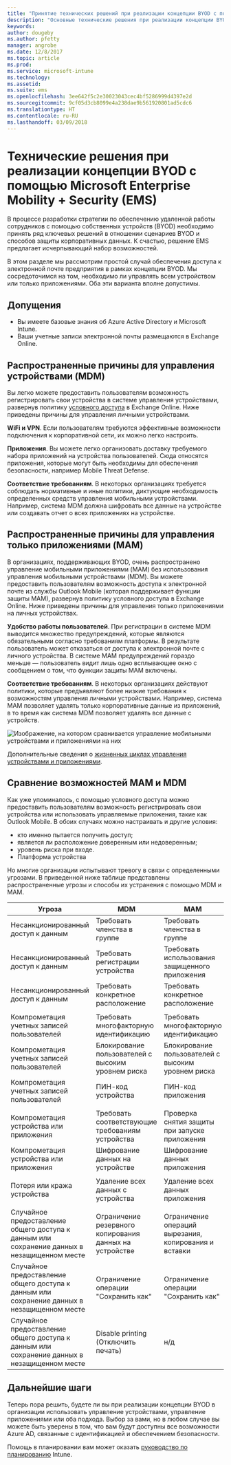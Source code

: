 ```yaml
---
title: "Принятие технических решений при реализации концепции BYOD с помощью Enterprise Mobility + Security"
description: "Основные технические решения при реализации концепции BYOD и организации защиты корпоративных данных с помощью решения Microsoft Enterprise Mobility + Security."
keywords: 
author: dougeby
ms.author: pfetty
manager: angrobe
ms.date: 12/8/2017
ms.topic: article
ms.prod: 
ms.service: microsoft-intune
ms.technology: 
ms.assetid: 
ms.suite: ems
ms.openlocfilehash: 3ee642f5c2e30023043cec4bf5286999d4397e2d
ms.sourcegitcommit: 9cf05d3cb8099e4a238dae9b561920801ad5cdc6
ms.translationtype: HT
ms.contentlocale: ru-RU
ms.lasthandoff: 03/09/2018
---
```

# <a name="technology-decisions-for-enabling-byod-with-microsoft-enterprise-mobility--security-ems"></a>Технические решения при реализации концепции BYOD с помощью Microsoft Enterprise Mobility + Security (EMS)

В процессе разработки стратегии по обеспечению удаленной работы сотрудников с помощью собственных устройств (BYOD) необходимо принять ряд ключевых решений в отношении сценариев BYOD и способов защиты корпоративных данных. К счастью, решение EMS предлагает исчерпывающий набор возможностей.  

В этом разделе мы рассмотрим простой случай обеспечения доступа к электронной почте предприятия в рамках концепции BYOD. Мы сосредоточимся на том, необходимо ли управлять всем устройством или только приложениями. Оба эти варианта вполне допустимы.

## <a name="assumptions"></a>Допущения
* Вы имеете базовые знания об Azure Active Directory и Microsoft Intune.
* Ваши учетные записи электронной почты размещаются в Exchange Online.

## <a name="common-reasons-to-manage-the-device-mdm"></a>Распространенные причины для управления устройствами (MDM)
Вы легко можете предоставить пользователям возможность регистрировать свои устройства в системе управления устройствами, развернув политику [условного доступа](https://docs.microsoft.com/azure/active-directory/active-directory-conditional-access-azure-portal) в Exchange Online. Ниже приведены причины для управления личными устройствами.

**WiFi и VPN**. Если пользователям требуются эффективные возможности подключения к корпоративной сети, их можно легко настроить.

**Приложения**. Вы можете легко организовать доставку требуемого набора приложений на устройства пользователей. Сюда относятся приложения, которые могут быть необходимы для обеспечения безопасности, например Mobile Threat Defense.

**Соответствие требованиям**. В некоторых организациях требуется соблюдать нормативные и иные политики, диктующие необходимость определенных средств управления мобильными устройствами. Например, система MDM должна шифровать все данные на устройстве или создавать отчет о всех приложениях на устройстве.

## <a name="common-reasons-to-only-manage-the-apps-mam"></a>Распространенные причины для управления только приложениями (MAM)
В организациях, поддерживающих BYOD, очень распространено управление мобильными приложениями (MAM) без использования управления мобильными устройствами (MDM). Вы можете предоставить пользователям возможность доступа к электронной почте из службы Outlook Mobile (которая поддерживает функции защиты MAM), развернув политику условного доступа в Exchange Online. Ниже приведены причины для управления только приложениями на личных устройствах.

**Удобство работы пользователей**. При регистрации в системе MDM выводится множество предупреждений, которые являются обязательными согласно требованиям платформы. В результате пользователь может отказаться от доступа к электронной почте с личного устройства. В системе MAM предупреждений гораздо меньше — пользователь видит лишь одно всплывающее окно с сообщением о том, что функции защиты MAM включены.

**Соответствие требованиям**. В некоторых организациях действуют политики, которые предъявляют более низкие требования к возможностям управления личными устройствами. Например, система MAM позволяет удалять только корпоративные данные из приложений, в то время как система MDM позволяет удалять все данные с устройств.

![Изображение, на котором сравнивается управление мобильными устройствами и приложениями на них](./media/byod-app-device-mgmt.png)

Дополнительные сведения о [жизненных циклах управления устройствами и приложениями](introduction-device-app-lifecycles.md).

## <a name="mdm-vs-mam-capability-comparison"></a>Сравнение возможностей MAM и MDM
Как уже упоминалось, с помощью условного доступа можно предоставить пользователям возможность регистрировать свои устройства или использовать управляемые приложения, такие как Outlook Mobile. В обоих случаях можно настраивать и другие условия:

* кто именно пытается получить доступ;
* является ли расположение доверенным или недоверенным;
*   уровень риска при входе.
* Платформа устройства

Но многие организации испытывают тревогу в связи с определенными угрозами.  В приведенной ниже таблице представлены распространенные угрозы и способы их устранения с помощью MDM и MAM.

| Угроза   |   MDM  |   MAM  |
|------------|--------|--------|
|Несанкционированный доступ к данным | Требовать членства в группе | Требовать членства в группе |
|Несанкционированный доступ к данным | Требовать регистрации устройства | Требовать использования защищенного приложения |
|Несанкционированный доступ к данным | Требовать конкретное расположение | Требовать конкретное расположение |
| | | |
|Компрометация учетных записей пользователей| Требовать многофакторную идентификацию | Требовать многофакторную идентификацию|
|Компрометация учетных записей пользователей | Блокирование пользователей с высоким уровнем риска | Блокирование пользователей с высоким уровнем риска |
|Компрометация учетных записей пользователей | ПИН-код устройства | ПИН-код приложения |
| | | |
| Компрометация устройства или приложения | Требовать соответствующие требованиям устройства | Проверка снятия защиты при запуске приложения |
| Компрометация устройства или приложения | Шифрование данных на устройстве | Шифрование данных приложения |
| | | |
|Потеря или кража устройства | Удаление всех данных с устройства | Удаление всех данных приложения|
| | | |
| Случайное предоставление общего доступа к данным или сохранение данных в незащищенном месте | Ограничение резервного копирования данных на устройстве | Ограничение операций вырезания, копирования и вставки|
| Случайное предоставление общего доступа к данным или сохранение данных в незащищенном месте | Ограничение операции "Сохранить как" | Ограничение операции "Сохранить как" |
|Случайное предоставление общего доступа к данным или сохранение данных в незащищенном месте | Disable printing (Отключить печать) | н/д|

## <a name="next-steps"></a>Дальнейшие шаги
Теперь пора решить, будете ли вы при реализации концепции BYOD в организации использовать управление устройствами, управление приложениями или оба подхода. Выбор за вами, но в любом случае вы можете быть уверены в том, что вам будут доступны все возможности Azure AD, связанные с идентификацией и обеспечением безопасности.

Помощь в планировании вам может оказать [руководство по планированию](planning-guide.md) Intune.
